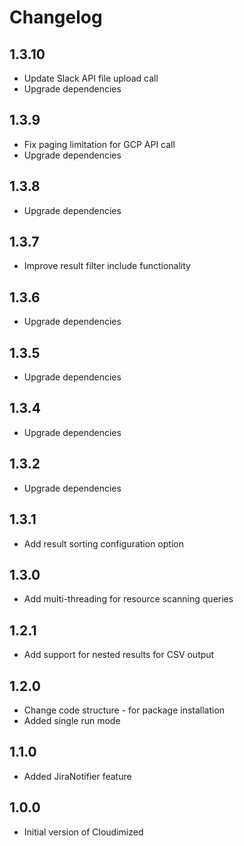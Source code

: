# Changelog

## 1.3.10

* Update Slack API file upload call
* Upgrade dependencies

## 1.3.9

* Fix paging limitation for GCP API call
* Upgrade dependencies

## 1.3.8

* Upgrade dependencies

## 1.3.7

* Improve result filter include functionality

## 1.3.6

* Upgrade dependencies

## 1.3.5

* Upgrade dependencies

## 1.3.4

* Upgrade dependencies

## 1.3.2

* Upgrade dependencies

## 1.3.1

* Add result sorting configuration option

## 1.3.0

* Add multi-threading for resource scanning queries

## 1.2.1

* Add support for nested results for CSV output 

## 1.2.0

* Change code structure - for package installation
* Added single run mode

## 1.1.0

* Added JiraNotifier feature

## 1.0.0

* Initial version of Cloudimized
